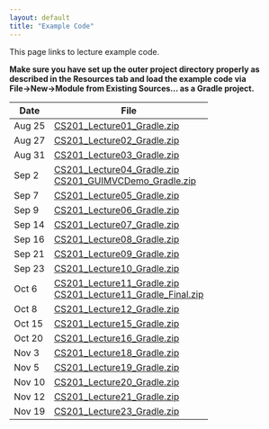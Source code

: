 ```yaml
---
layout: default
title: "Example Code"
---
```


This page links to lecture example code.

<div class="callout">
<b>Make sure you have set up the outer project directory properly as described in the Resources tab and load the example code via File&rarr;New&rarr;Module from Existing Sources... as a Gradle project.</b>
</div>

Date     |    File                          
-------- | --------------------------------
Aug 25   | [CS201\_Lecture01\_Gradle.zip](CS201_Lecture01_Gradle.zip)  
Aug 27   | [CS201\_Lecture02\_Gradle.zip](CS201_Lecture02_Gradle.zip)  
Aug 31   | [CS201\_Lecture03\_Gradle.zip](CS201_Lecture03_Gradle.zip)  
Sep 2    | [CS201\_Lecture04\_Gradle.zip](CS201_Lecture04_Gradle.zip) <br />  [CS201\_GUIMVCDemo\_Gradle.zip](CS201_GUIMVCDemo_Gradle.zip)
Sep 7    | [CS201\_Lecture05\_Gradle.zip](CS201_Lecture05_Gradle.zip)  
Sep 9    | [CS201\_Lecture06\_Gradle.zip](CS201_Lecture06_Gradle.zip)  
Sep 14   | [CS201\_Lecture07\_Gradle.zip](CS201_Lecture07_Gradle.zip)  
Sep 16   | [CS201\_Lecture08\_Gradle.zip](CS201_Lecture08_Gradle.zip)  
Sep 21   | [CS201\_Lecture09\_Gradle.zip](CS201_Lecture09_Gradle.zip)  
Sep 23   | [CS201\_Lecture10\_Gradle.zip](CS201_Lecture10_Gradle.zip)  
Oct 6    | [CS201\_Lecture11\_Gradle.zip](CS201_Lecture11_Gradle.zip) <br />  [CS201\_Lecture11\_Gradle\_Final.zip](CS201_Lecture11_Gradle_Final.zip)
Oct 8    | [CS201\_Lecture12\_Gradle.zip](CS201_Lecture12_Gradle.zip)  
Oct 15   | [CS201\_Lecture15\_Gradle.zip](CS201_Lecture15_Gradle.zip)  
Oct 20   | [CS201\_Lecture16\_Gradle.zip](CS201_Lecture16_Gradle.zip)  
Nov 3    | [CS201\_Lecture18\_Gradle.zip](CS201_Lecture18_Gradle.zip)  
Nov 5    | [CS201\_Lecture19\_Gradle.zip](CS201_Lecture19_Gradle.zip)  
Nov 10   | [CS201\_Lecture20\_Gradle.zip](CS201_Lecture20_Gradle.zip)  
Nov 12   | [CS201\_Lecture21\_Gradle.zip](CS201_Lecture21_Gradle.zip)  
Nov 19   | [CS201\_Lecture23\_Gradle.zip](CS201_Lecture23_Gradle.zip)  

<!--
Additional examples

File     | Description                          
-------- | --------------------------------
[Point.zip](Point.zip)           | Example class with JUnit test
[FileIO.zip](FileIO.zip)         | Examples of text file input/output
[ExampleGUI.zip](ExampleGUI.zip) | Example MVC GUI
[Change.zip](Change.zip)         | Dynamic programming to make optimal change

Date     |    File                          
-------- | --------------------------------
Feb 18   | [CS201\_Lecture06\_Gradle.zip](CS201_Lecture06_Gradle.zip)  
Feb 23   | [CS201\_Lecture07\_Gradle.zip](CS201_Lecture07_Gradle.zip)  
Feb 25   | [CS201\_Lecture08\_Gradle.zip](CS201_Lecture08_Gradle.zip)  
Mar 2    | [CS201\_Lecture09\_Gradle.zip](CS201_Lecture09_Gradle.zip)  
Mar 4    | [CS201\_Lecture10\_Gradle.zip](CS201_Lecture10_Gradle.zip)  
Mar 16   | [CS201\_Lecture11\_Gradle.zip](CS201_Lecture11_Gradle.zip) <br />  [CS201\_Lecture11\_Gradle\_Final.zip](CS201_Lecture11_Gradle_Final.zip)
Mar 18   | [CS201\_Lecture12\_Gradle.zip](CS201_Lecture12_Gradle.zip)  
Mar 25   | [CS201\_Lecture15\_Gradle.zip](CS201_Lecture15_Gradle.zip)  
Mar 30   | [CS201\_Lecture16\_Gradle.zip](CS201_Lecture16_Gradle.zip)  
Apr 13   | [CS201\_Lecture18\_Gradle.zip](CS201_Lecture18_Gradle.zip)  
Apr 15   | [CS201\_Lecture19\_Gradle.zip](CS201_Lecture19_Gradle.zip)  
Apr 20   | [CS201\_Lecture20\_Gradle.zip](CS201_Lecture20_Gradle.zip)  
Apr 22   | [CS201\_Lecture21\_Gradle.zip](CS201_Lecture21_Gradle.zip)  
Apr 29   | [CS201\_Lecture23\_Gradle.zip](CS201_Lecture23_Gradle.zip)  
-->
